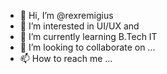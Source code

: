 - 👋 Hi, I’m @rexremigius
- 👀 I’m interested in UI/UX and 
- 🌱 I’m currently learning B.Tech IT 
- 💞️ I’m looking to collaborate on ...
- 📫 How to reach me ...

<!---
rexremigius/rexremigius is a ✨ special ✨ repository because its `README.md` (this file) appears on your GitHub profile.
You can click the Preview link to take a look at your changes.
--->
